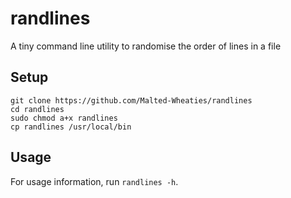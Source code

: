 # randlines
A tiny command line utility to randomise the order of lines in a file

## Setup
```
git clone https://github.com/Malted-Wheaties/randlines
cd randlines
sudo chmod a+x randlines
cp randlines /usr/local/bin
```

## Usage
For usage information, run `randlines -h`.
